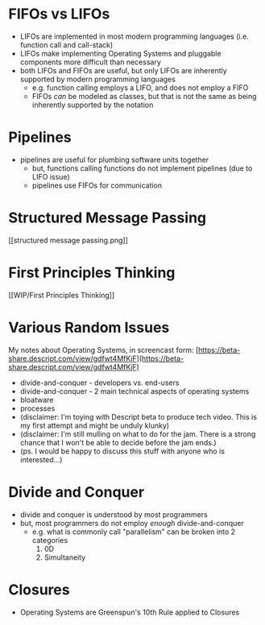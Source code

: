 # FIFOs vs LIFOs
- LIFOs are implemented in most modern programming languages (i.e. function call and call-stack)
- LIFOs make implementing Operating Systems and pluggable components more difficult than necessary
- both LIFOs and FIFOs are useful, but only LIFOs are inherently supported by modern programming languages 
	- e.g. function calling employs a LIFO, and does not employ a FIFO
	- FIFOs *can* be modeled as classes, but that is not the same as being inherently supported by the notation

# Pipelines
- pipelines are useful for plumbing software units together
	- but, functions calling functions do not implement pipelines (due to LIFO issue)
	- pipelines use FIFOs for communication

# Structured Message Passing
[[structured message passing.png]]
# First Principles Thinking
[[WIP/First Principles Thinking]]
# Various Random Issues
My notes about Operating Systems, in screencast form: [https://beta-share.descript.com/view/gdfwt4MfKjF](https://beta-share.descript.com/view/gdfwt4MfKjF)
- divide-and-conquer - developers vs. end-users  
- divide-and-conquer - 2 main technical aspects of operating systems  
- bloatware  
- processes  
- (disclaimer: I'm toying with Descript beta to produce tech video. This is my first attempt and might be unduly klunky)  
- (disclaimer: I'm still mulling on what to do for the jam. There is a strong chance that I won't be able to decide before the jam ends.)  
- (ps. I would be happy to discuss this stuff with anyone who is interested...)
# Divide and Conquer
- divide and conquer is understood by most programmers
- but, most programmers do not employ *enough* divide-and-conquer
	- e.g. what is commonly call "parallelism" can be broken into 2 categories
		1. 0D
		2. Simultaneity
# Closures
- Operating Systems are Greenspun's 10th Rule applied to Closures
